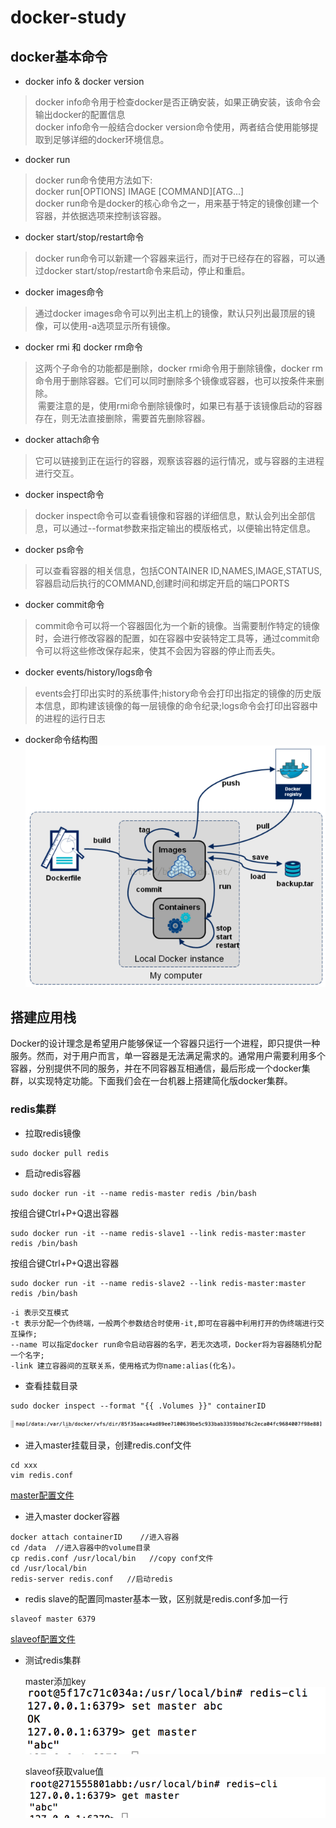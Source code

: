 # docker-study
## docker基本命令
+ docker info & docker version 

> docker info命令用于检查docker是否正确安装，如果正确安装，该命令会输出docker的配置信息  
docker info命令一般结合docker version命令使用，两者结合使用能够提取到足够详细的docker环境信息。  

+ docker run  

> docker run命令使用方法如下:  
docker run[OPTIONS] IMAGE [COMMAND][ATG...]  
docker run命令是docker的核心命令之一，用来基于特定的镜像创建一个容器，并依据选项来控制该容器。  

+ docker start/stop/restart命令  

> docker run命令可以新建一个容器来运行，而对于已经存在的容器，可以通过docker start/stop/restart命令来启动，停止和重启。  

+ docker images命令  

> 通过docker images命令可以列出主机上的镜像，默认只列出最顶层的镜像，可以使用-a选项显示所有镜像。  

+ docker rmi 和 docker rm命令  

> 这两个子命令的功能都是删除，docker rmi命令用于删除镜像，docker rm命令用于删除容器。它们可以同时删除多个镜像或容器，也可以按条件来删除。  
  需要注意的是，使用rmi命令删除镜像时，如果已有基于该镜像启动的容器存在，则无法直接删除，需要首先删除容器。  
  
+ docker attach命令  

> 它可以链接到正在运行的容器，观察该容器的运行情况，或与容器的主进程进行交互。  

+ docker inspect命令  

> docker inspect命令可以查看镜像和容器的详细信息，默认会列出全部信息，可以通过--format参数来指定输出的模版格式，以便输出特定信息。

+ docker ps命令  

> 可以查看容器的相关信息，包括CONTAINER ID,NAMES,IMAGE,STATUS,容器启动后执行的COMMAND,创建时间和绑定开启的端口PORTS  

+ docker commit命令  

> commit命令可以将一个容器固化为一个新的镜像。当需要制作特定的镜像时，会进行修改容器的配置，如在容器中安装特定工具等，通过commit命令可以将这些修改保存起来，使其不会因为容器的停止而丢失。  

+ docker events/history/logs命令

> events会打印出实时的系统事件;history命令会打印出指定的镜像的历史版本信息，即构建该镜像的每一层镜像的命令纪录;logs命令会打印出容器中的进程的运行日志  

+ docker命令结构图  
![docker命令结构图](./304V0F36G7.png)

## 搭建应用栈   
Docker的设计理念是希望用户能够保证一个容器只运行一个进程，即只提供一种服务。然而，对于用户而言，单一容器是无法满足需求的。通常用户需要利用多个容器，分别提供不同的服务，并在不同容器互相通信，最后形成一个docker集群，以实现特定功能。下面我们会在一台机器上搭建简化版docker集群。
### redis集群
+ 拉取redis镜像
```
sudo docker pull redis
```
+ 启动redis容器
```
sudo docker run -it --name redis-master redis /bin/bash
```  
按组合键Ctrl+P+Q退出容器  
```
sudo docker run -it --name redis-slave1 --link redis-master:master redis /bin/bash
```  
按组合键Ctrl+P+Q退出容器
```
sudo docker run -it --name redis-slave2 --link redis-master:master redis /bin/bash
```  
    -i 表示交互模式  
    -t 表示分配一个伪终端，一般两个参数结合时使用-it,即可在容器中利用打开的伪终端进行交互操作;  
    --name 可以指定docker run命令启动容器的名字，若无次选项，Docker将为容器随机分配一个名字;  
    -link 建立容器间的互联关系，使用格式为你name:alias(化名)。  
+ 查看挂载目录  
```
sudo docker inspect --format "{{ .Volumes }}" containerID
```
![volumn](./volumn.png)

+ 进入master挂载目录，创建redis.conf文件
```
cd xxx
vim redis.conf
```
[master配置文件](https://github.com/shadow88sky/docker-study/blob/master/redis.master.conf)

+ 进入master docker容器
```
docker attach containerID    //进入容器
cd /data  //进入容器中的volume目录
cp redis.conf /usr/local/bin   //copy conf文件
cd /usr/local/bin  
redis-server redis.conf   //启动redis
```

+ redis slave的配置同master基本一致，区别就是redis.conf多加一行
```
slaveof master 6379
```
[slaveof配置文件](https://github.com/shadow88sky/docker-study/blob/master/redis.slave.conf)  

+ 测试redis集群  

    master添加key  
![master](./master.png)  

    slaveof获取value值  
![slaveof](./slaveof.png)

